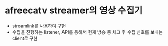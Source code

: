 # afreecatv streamer의 영상 수집기


- streamlink를 사용하여 구현
- 수집을 진행하는 listener, API를 통해서 현재 방송 중 체크 후 수집 신호를 보내는 client로 구현

